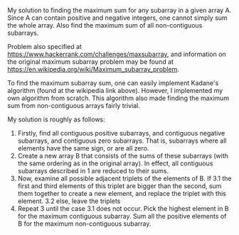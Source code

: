 My solution to finding the maximum sum for any subarray in a given array A. Since A can contain positive and negative integers, one cannot simply sum the whole array. Also find the maximum sum of all non-contiguous subarrays.

Problem also specified at https://www.hackerrank.com/challenges/maxsubarray, and information on the original maximum subarray problem may be found at https://en.wikipedia.org/wiki/Maximum_subarray_problem.

To find the maximum subarray sum, one can easily implement Kadane's algorithm (found at the wikipedia link above). However, I implemented my own algorithm from scratch. This algorithm also made finding the maximum sum from non-contiguous arrays fairly trivial.

My solution is roughly as follows:

1. Firstly, find all contiguous positive subarrays, and contiguous negative subarrays, and contiguous zero subarrays. That is, subarrays where all elements have the same sign, or are all zero.
2. Create a new array B that consists of the sums of these subarrays (with the same ordering as in the original array). In effect, all contiguous subarrays described in 1 are reduced to their sums.
3. Now, examine all possible adjacent triplets of the elements of B. If 
3.1 the first and third elements of this triplet are bigger than the second, sum them together to create a new element, and replace the triplet with this element.
3.2 else, leave the triplets
4. Repeat 3 until the case 3.1 does not occur. Pick the highest element in B for the maximum contiguous subarray. Sum all the positive elements of B for the maximum non-contiguous subarray.


